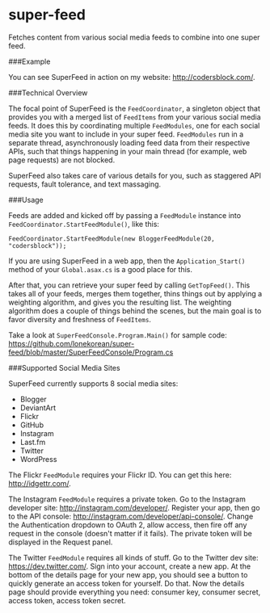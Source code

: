 super-feed
==========

Fetches content from various social media feeds to combine into one super feed.

###Example

You can see SuperFeed in action on my website: http://codersblock.com/.

###Technical Overview

The focal point of SuperFeed is the `FeedCoordinator`, a singleton object that provides you with a merged list of `FeedItems` from your various social media feeds. It does this by coordinating multiple `FeedModules`, one for each social media site you want to include in your super feed. `FeedModules` run in a separate thread, asynchronously loading feed data from their respective APIs, such that things happening in your main thread (for example, web page requests) are not blocked.

SuperFeed also takes care of various details for you, such as staggered API requests, fault tolerance, and text massaging.

###Usage

Feeds are added and kicked off by passing a `FeedModule` instance into `FeedCoordinator.StartFeedModule()`, like this:

    FeedCoordinator.StartFeedModule(new BloggerFeedModule(20, "codersblock"));

If you are using SuperFeed in a web app, then the `Application_Start()` method of your `Global.asax.cs` is a good place for this.

After that, you can retrieve your super feed by calling `GetTopFeed()`. This takes all of your feeds, merges them together, thins things out by applying a weighting algorithm, and gives you the resulting list. The weighting algorithm does a couple of things behind the scenes, but the main goal is to favor diversity and freshness of `FeedItems`.

Take a look at `SuperFeedConsole.Program.Main()` for sample code: https://github.com/lonekorean/super-feed/blob/master/SuperFeedConsole/Program.cs

###Supported Social Media Sites

SuperFeed currently supports 8 social media sites:

- Blogger
- DeviantArt
- Flickr
- GitHub
- Instagram
- Last.fm
- Twitter
- WordPress

The Flickr `FeedModule` requires your Flickr ID. You can get this here: http://idgettr.com/.

The Instagram `FeedModule` requires a private token. Go to the Instagram developer site: http://instagram.com/developer/. Register your app, then go to the API console: http://instagram.com/developer/api-console/. Change the Authentication dropdown to OAuth 2, allow access, then fire off any request in the console (doesn't matter if it fails). The private token will be displayed in the Request panel.

The Twitter `FeedModule` requires all kinds of stuff. Go to the Twitter dev site: https://dev.twitter.com/. Sign into your account, create a new app. At the bottom of the details page for your new app, you should see a button to quickly generate an access token for yourself. Do that. Now the details page should provide everything you need: consumer key, consumer secret, access token, access token secret.
